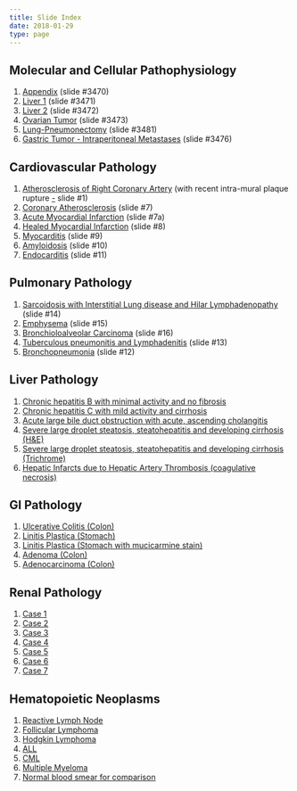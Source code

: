 ```yaml
---
title: Slide Index
date: 2018-01-29
type: page
---
```

<div class="pagecontentbody">
<h2>Molecular and Cellular Pathophysiology</h2>


<ol>
<li><a href="http://virtualslides.cumc.columbia.edu/3470.svs/view.apml?" target="_blank">Appendix</a> (slide #3470)</li>
<li><a href="http://virtualslides.cumc.columbia.edu/3471.svs/view.apml?" target="_blank">Liver 1</a> (slide #3471)</li>
<li><a href="http://virtualslides.cumc.columbia.edu/3472.svs/view.apml?" target="_blank">Liver 2</a> (slide #3472)</li>
<li><a href="http://virtualslides.cumc.columbia.edu/3473.svs/view.apml?" target="_blank">Ovarian Tumor</a> (slide #3473)</li>
<li><a href="http://virtualslides.cumc.columbia.edu/3481.svs/view.apml?" target="_blank">Lung-Pneumonectomy</a> (slide #3481)</li>
<li><a href="http://virtualslides.cumc.columbia.edu/3476.svs/view.apml?" target="_blank">Gastric Tumor - Intraperitoneal Metastases</a> (slide #3476)</li>
</ol>



<h2>Cardiovascular Pathology</h2>


<ol>
<li><a href="http://virtualslides.cumc.columbia.edu/Heart%20Path%2001.svs/view.apml?" target="_blank">Atherosclerosis of Right Coronary Artery</a> (with recent intra-mural plaque rupture <a href="http://virtualslides.cumc.columbia.edu/Heart%20Path%2001.svs/view.apml?" target="_blank">-</a> slide #1)</li>
<li> <a href="http://virtualslides.cumc.columbia.edu/3477.svs/view.apml?" target="_blank">Coronary Atherosclerosis</a> (slide #7)</li>
<li> <a href="http://virtualslides.cumc.columbia.edu/3480.svs/view.apml?" target="_blank">Acute Myocardial Infarction</a> (slide #7a)</li>
<li> <a href="http://virtualslides.cumc.columbia.edu/3479.svs/view.apml?" target="_blank">Healed Myocardial Infarction</a> (slide #8)</li>
<li> <a href="http://virtualslides.cumc.columbia.edu/3475.svs/view.apml?" target="_blank">Myocarditis</a> (slide #9)</li>
<li> <a href="http://virtualslides.cumc.columbia.edu/6836.svs/view.apml?" target="_blank">Amyloidosis</a> (slide #10)</li>
<li> <a href="http://virtualslides.cumc.columbia.edu/6843.svs/view.apml?" target="_blank">Endocarditis</a> (slide #11)</li>
</ol>



<h2>Pulmonary Pathology</h2>


<ol>
<li><a href="http://virtualslides.cumc.columbia.edu/Lung%20Path%2001.svs/view.apml?" target="_blank"> Sarcoidosis with Interstitial Lung disease and Hilar Lymphadenopathy</a> (slide #14)</li>
<li> <a href="http://virtualslides.cumc.columbia.edu/Lung%20Path%2002.svs/view.apml?" target="_blank">Emphysema</a> (slide #15)</li>
<li> <a href="http://virtualslides.cumc.columbia.edu/Lung%20Path%2003.svs/view.apml?" target="_blank">Bronchioloalveolar Carcinoma</a> (slide #16)</li>
<li><a href="http://virtualslides.cumc.columbia.edu/Lung%20Path%2004.svs/view.apml?" target="_blank"> Tuberculous pneumonitis and Lymphadenitis</a> (slide #13)</li>
<li><a href="http://virtualslides.cumc.columbia.edu/Lung%20Path%2005.svs/view.apml?" target="_blank"> Bronchopneumonia</a> (slide #12)</li>
</ol>



<h2>Liver Pathology</h2>


<ol>
<li><a href="http://virtualslides.cumc.columbia.edu/Liver%20Path%2001.svs/view.apml?" target="_blank"> Chronic hepatitis B with minimal activity and no fibrosis</a></li>
<li> <a href="http://virtualslides.cumc.columbia.edu/Liver%20Path%2002.svs/view.apml?" target="_blank">Chronic hepatitis C with mild activity and cirrhosis</a></li>
<li> <a href="http://virtualslides.cumc.columbia.edu/Liver%20Path%2003.svs/view.apml?" target="_blank">Acute large bile duct obstruction with acute, ascending cholangitis</a></li>
<li><a href="http://virtualslides.cumc.columbia.edu/Liver%20Path%2005.svs/view.apml?" target="_blank">Severe large droplet steatosis, steatohepatitis and developing cirrhosis (H&amp;E)</a></li>
<li><a href="http://virtualslides.cumc.columbia.edu/Liver%20Path%2004.svs/view.apml?" target="_blank">Severe large droplet steatosis, steatohepatitis and developing cirrhosis (Trichrome)</a></li>
<li><a href="http://virtualslides.cumc.columbia.edu/3471.svs/view.apml?" target="_blank">Hepatic Infarcts due to Hepatic Artery Thrombosis (coagulative necrosis)</a></li>
</ol>



<h2>GI Pathology</h2>


<ol>
<li><a href="http://virtualslides.cumc.columbia.edu/GI%20Path%2001.svs/view.apml?" target="_blank"> Ulcerative Colitis (Colon)<br>
</a></li>
<li><a href="http://virtualslides.cumc.columbia.edu/GI%20Path%2002.svs/view.apml?" target="_blank"> Linitis Plastica (Stomach)</a></li>
<li><a href="http://virtualslides.cumc.columbia.edu/GI%20Path%2003.svs/view.apml?" target="_blank"> Linitis Plastica (Stomach with mucicarmine stain)</a></li>
<li><a href="http://virtualslides.cumc.columbia.edu/GI%20Path%2004.svs/view.apml?" target="_blank"> Adenoma (Colon)</a></li>
<li><a href="http://virtualslides.cumc.columbia.edu/GI%20Path%2005.svs/view.apml?" target="_blank"> Adenocarcinoma (Colon)<br>
</a></li>
</ol>



<h2>Renal Pathology</h2>


<ol>
<li><a href="http://virtualslides.cumc.columbia.edu/Renal%20Path%2001.svs/view.apml?" target="_blank"> Case 1</a></li>
<li><a href="http://virtualslides.cumc.columbia.edu/Renal%20Path%2002.svs/view.apml?" target="_blank"> Case 2</a></li>
<li><a href="http://virtualslides.cumc.columbia.edu/Renal%20Path%2003.svs/view.apml?" target="_blank"> Case 3</a></li>
<li><a href="http://virtualslides.cumc.columbia.edu/Renal%20Path%2004.svs/view.apml?" target="_blank"> Case 4</a></li>
<li><a href="http://virtualslides.cumc.columbia.edu/Renal%20Path%2005.svs/view.apml?" target="_blank"> Case 5</a></li>
<li><a href="http://virtualslides.cumc.columbia.edu/Renal%20Path%2006.svs/view.apml?" target="_blank"> Case 6</a></li>
<li><a href="http://virtualslides.cumc.columbia.edu/Renal_Path_07.svs/view.apml?" target="_blank"> Case 7</a></li>
</ol>



<h2>Hematopoietic Neoplasms</h2>


<ol>
<li><a href="http://virtualslides.cumc.columbia.edu/Heme%20Path%2001.svs/view.apml?" target="_blank"> Reactive Lymph Node</a></li>
<li><a href="http://virtualslides.cumc.columbia.edu/Heme%20Path%2002.svs/view.apml?" target="_blank"> Follicular Lymphoma</a></li>
<li><a href="http://virtualslides.cumc.columbia.edu/Heme%20Path%2003.svs/view.apml?" target="_blank"> Hodgkin Lymphoma</a></li>
<li><a href="http://virtualslides.cumc.columbia.edu/Heme%20Path%2004.svs/view.apml?" target="_blank"> ALL</a></li>
<li><a href="http://virtualslides.cumc.columbia.edu/Heme%20Path%2005.svs/view.apml?" target="_blank"> CML</a></li>
<li><a href="http://virtualslides.cumc.columbia.edu/Heme%20Path%2006.svs/view.apml?" target="_blank"> Multiple Myeloma</a></li>
<li><a href="http://virtualslides.cumc.columbia.edu/Heme%20Path%2007.svs/view.apml?" target="_blank"> Normal blood smear for comparison</a></li>
</ol>


</div>

